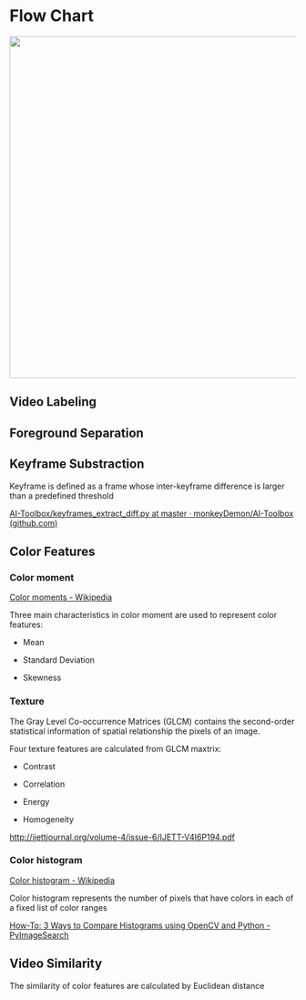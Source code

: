 # Flow Chart

<img src="https://user-images.githubusercontent.com/55118568/100811021-8a45df00-33ee-11eb-8fc1-eca53412087e.jpeg" width="600">

## 

## Video Labeling



## Foreground Separation



## Keyframe Substraction

Keyframe is defined as a frame whose inter-keyframe difference is larger than a predefined threshold

[AI-Toolbox/keyframes_extract_diff.py at master · monkeyDemon/AI-Toolbox (github.com)](https://github.com/monkeyDemon/AI-Toolbox/blob/master/preprocess%20ToolBox/keyframes_extract_tool/keyframes_extract_diff.py)

## 

## Color Features

### Color moment

[Color moments - Wikipedia](https://en.wikipedia.org/wiki/Color_moments)

Three main characteristics in color moment are used to represent color features: 

- Mean

- Standard Deviation

- Skewness

### Texture

The Gray Level Co-occurrence Matrices (GLCM) contains the second-order statistical information of spatial relationship the pixels of an image.

Four texture features are calculated from GLCM maxtrix: 

- Contrast

- Correlation

- Energy

- Homogeneity

http://ijettjournal.org/volume-4/issue-6/IJETT-V4I6P194.pdf

### Color histogram

[Color histogram - Wikipedia](https://en.wikipedia.org/wiki/Color_histogram)

Color histogram represents the number of pixels that have colors in each of a fixed list of color ranges

[How-To: 3 Ways to Compare Histograms using OpenCV and Python - PyImageSearch](https://www.pyimagesearch.com/2014/07/14/3-ways-compare-histograms-using-opencv-python/)

## 

## Video Similarity

The similarity of color features are calculated by Euclidean distance

## 
